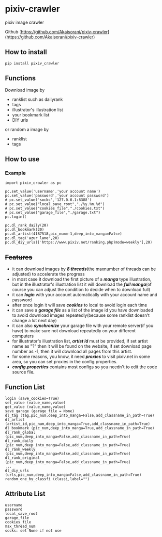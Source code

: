 # pixiv-crawler
pixiv image crawler

Github [https://github.com/Akaisorani/pixiv-crawler](https://github.com/Akaisorani/pixiv-crawler)
## How to install

```
pip install pixiv_crawler
```

## Functions

Download image by
* ranklist such as dailyrank
* tags
* illustrator's illustration list
* your bookmark list
* DIY urls

or random a image by
* ranklist
* tags

## How to use

### Example

```
import pixiv_crawler as pc

pc.set_value('username','your account name')
pc.set_value('password','your account password')
# pc.set_value('socks','127.0.0.1:8388')
# pc.set_value("local_save_root","./%y.%m.%d")
# pc.set_value("cookies_file","./cookies.txt")
# pc.set_value("garage_file","./garage.txt")
pc.login()

pc.dl_rank_daily(20)
pc.dl_bookmark(20)
pc.dl_artist(4187518,pic_num=-1,deep_into_manga=False)
pc.dl_tag('azur lane',20)
pc.dl_diy_urls(['https://www.pixiv.net/ranking.php?mode=weekly'],20)
```

## ~~Features~~

* it can download images by **_8 threads_**(the maxnumber of threads can be adjusted) to accelerate the progress
* in most case it download the first picture of a **_manga_** type illustration, but in the illustrator's illustration list it will download the **_full manga_**(of course you can adjust the condition to decide when to download full)
* it can **_login_** with your account automatically with your account name and password
* after once login it will save **_cookies_** to local to avoid login each time
* it can save a **_garage file_** as a list of the image id you have downloaded to avoid download images repeatedly(because some ranklist doesn't change a lot next day)
* it can also **_synchronize_** your garage file with your remote server(if you have) to make sure not download repeatedly on your different computers
* for illustrator's illustration list, **_artist id_** must be provided, if set artist name as "?" then it will be found on the website, if set download page number as -1, then it will download all pages from this artist.
* for some reasons, you know, it need **_proxies_** to visit pixiv.net in some area, so you can set proxies in the config.properties.
* **_config.properties_** contains most configs so you needn't to edit the code source file.

## Function List
```
login (save_cookies=True)
set_value (value_name,value)
get_value (value_name,value)
save_garage (garage_file = None)
dl_tag (tag,pic_num,deep_into_manga=False,add_classname_in_path=True)
dl_artist (artist_id,pic_num,deep_into_manga=True,add_classname_in_path=True)
dl_bookmark (pic_num,deep_into_manga=True,add_classname_in_path=True)
dl_rank_global (pic_num,deep_into_manga=False,add_classname_in_path=True)
dl_rank_daily (pic_num,deep_into_manga=False,add_classname_in_path=True)
dl_rank_weekly (pic_num,deep_into_manga=False,add_classname_in_path=True)
dl_rank_original (pic_num,deep_into_manga=False,add_classname_in_path=True)
...
dl_diy_urls (urls,pic_num,deep_into_manga=False,add_classname_in_path=True)
random_one_by_classfi (classi,label="")
```

## Attribute List
```
username
password
local_save_root
garage_file
cookies_file
max_thread_num
socks: set None if not use
```
